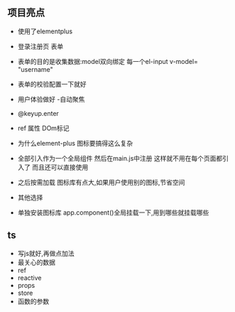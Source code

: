 ## 项目亮点
- 使用了elementplus
 - 登录注册页 表单
  - 表单的目的是收集数据:model双向绑定
  每一个el-input v-model= "username"
  - 表单的校验配置一下就好
  - 用户体验做好
   -自动聚焦
   - @keyup.enter
   - ref 属性 DOm标记


- 为什么element-plus 图标要搞得这么复杂
 - 全部引入作为一个全局组件
 然后在main.js中注册
 这样就不用在每个页面都引入了
 而且还可以直接使用
 - 之后按需加载
    图标库有点大,如果用户使用别的图标,节省空间
 - 其他选择 
 - 单独安装图标库
   app.component()全局挂载一下,用到哪些就挂载哪些

## ts
- 写js就好,再做点加法
- 最关心的数据
 - ref
 - reactive
 - props
 - store
- 函数的参数
